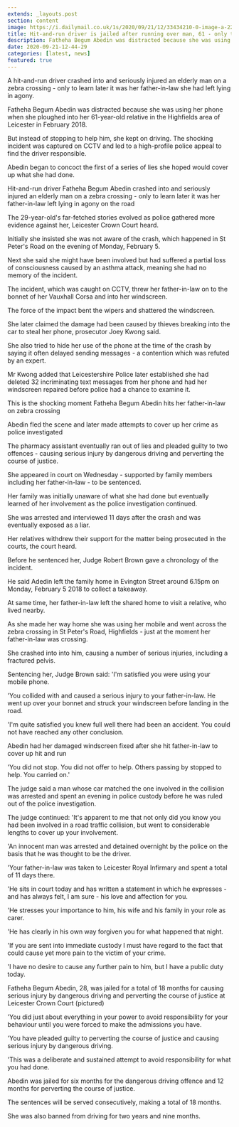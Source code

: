 ```yaml
---
extends: _layouts.post
section: content
image: https://i.dailymail.co.uk/1s/2020/09/21/12/33434210-0-image-a-22_1600688166949.jpg 
title: Hit-and-run driver is jailed after running over man, 61 - only to learn it was her own father-in-law 
description: Fatheha Begum Abedin was distracted because she was using her phone when she ploughed into her 61-year-old relative in the Highfields area of Leicester in February 2018. 
date: 2020-09-21-12-44-29 
categories: [latest, news] 
featured: true 
--- 
```

A hit-and-run driver crashed into and seriously injured an elderly man on a zebra crossing - only to learn later it was her father-in-law she had left lying in agony.

Fatheha Begum Abedin was distracted because she was using her phone when she ploughed into her 61-year-old relative in the Highfields area of Leicester in February 2018.

But instead of stopping to help him, she kept on driving. The shocking incident was captured on CCTV and led to a high-profile police appeal to find the driver responsible.

Abedin began to concoct the first of a series of lies she hoped would cover up what she had done.

Hit-and-run driver Fatheha Begum Abedin crashed into and seriously injured an elderly man on a zebra crossing - only to learn later it was her father-in-law left lying in agony on the road

The 29-year-old's far-fetched stories evolved as police gathered more evidence against her, Leicester Crown Court heard.

Initially she insisted she was not aware of the crash, which happened in St Peter's Road on the evening of Monday, February 5.

Next she said she might have been involved but had suffered a partial loss of consciousness caused by an asthma attack, meaning she had no memory of the incident.

The incident, which was caught on CCTV, threw her father-in-law on to the bonnet of her Vauxhall Corsa and into her windscreen.

The force of the impact bent the wipers and shattered the windscreen.

She later claimed the damage had been caused by thieves breaking into the car to steal her phone, prosecutor Joey Kwong said.

She also tried to hide her use of the phone at the time of the crash by saying it often delayed sending messages - a contention which was refuted by an expert.

Mr Kwong added that Leicestershire Police later established she had deleted 32 incriminating text messages from her phone and had her windscreen repaired before police had a chance to examine it.

This is the shocking moment Fatheha Begum Abedin hits her father-in-law on zebra crossing

Abedin fled the scene and later made attempts to cover up her crime as police investigated

The pharmacy assistant eventually ran out of lies and pleaded guilty to two offences - causing serious injury by dangerous driving and perverting the course of justice.

She appeared in court on Wednesday - supported by family members including her father-in-law - to be sentenced.

Her family was initially unaware of what she had done but eventually learned of her involvement as the police investigation continued.

She was arrested and interviewed 11 days after the crash and was eventually exposed as a liar.

Her relatives withdrew their support for the matter being prosecuted in the courts, the court heard.

Before he sentenced her, Judge Robert Brown gave a chronology of the incident.

He said Adedin left the family home in Evington Street around 6.15pm on Monday, February 5 2018 to collect a takeaway.

At same time, her father-in-law left the shared home to visit a relative, who lived nearby.

As she made her way home she was using her mobile and went across the zebra crossing in St Peter's Road, Highfields - just at the moment her father-in-law was crossing.

She crashed into into him, causing a number of serious injuries, including a fractured pelvis.

Sentencing her, Judge Brown said: 'I'm satisfied you were using your mobile phone.

'You collided with and caused a serious injury to your father-in-law. He went up over your bonnet and struck your windscreen before landing in the road.

'I'm quite satisfied you knew full well there had been an accident. You could not have reached any other conclusion.

Abedin had her damaged windscreen fixed after she hit father-in-law to cover up hit and run

'You did not stop. You did not offer to help. Others passing by stopped to help. You carried on.'

The judge said a man whose car matched the one involved in the collision was arrested and spent an evening in police custody before he was ruled out of the police investigation.

The judge continued: 'It's apparent to me that not only did you know you had been involved in a road traffic collision, but went to considerable lengths to cover up your involvement.

'An innocent man was arrested and detained overnight by the police on the basis that he was thought to be the driver.

'Your father-in-law was taken to Leicester Royal Infirmary and spent a total of 11 days there.

'He sits in court today and has written a statement in which he expresses - and has always felt, I am sure - his love and affection for you.

'He stresses your importance to him, his wife and his family in your role as carer.

'He has clearly in his own way forgiven you for what happened that night.

'If you are sent into immediate custody I must have regard to the fact that could cause yet more pain to the victim of your crime.

'I have no desire to cause any further pain to him, but I have a public duty today.

Fatheha Begum Abedin, 28, was jailed for a total of 18 months for causing serious injury by dangerous driving and perverting the course of justice at Leicester Crown Court (pictured)

'You did just about everything in your power to avoid responsibility for your behaviour until you were forced to make the admissions you have.

'You have pleaded guilty to perverting the course of justice and causing serious injury by dangerous driving.

'This was a deliberate and sustained attempt to avoid responsibility for what you had done.

Abedin was jailed for six months for the dangerous driving offence and 12 months for perverting the course of justice.

The sentences will be served consecutively, making a total of 18 months.

She was also banned from driving for two years and nine months.

